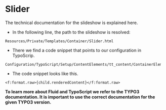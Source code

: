 # Slider

The technical documentation for the slideshow is explained here.

- In the following line, the path to the slideshow is resolved:

```
Resources/Private/Templates/Container/Slider.html
```

- There we find a code snippet that points to our configuration in TypoScrip.

```
Configuration/TypoScript/Setup/ContentElements/tt_content/ContainerElements.typoscript
```

- The code snippet looks like this.

```
<f:format.raw>{child.renderedContent}</f:format.raw>
```

**To learn more about Fluid and TypoScript we refer to the TYPO3 documentation. It is important to use the correct documentation for the given TYPO3 version.**
